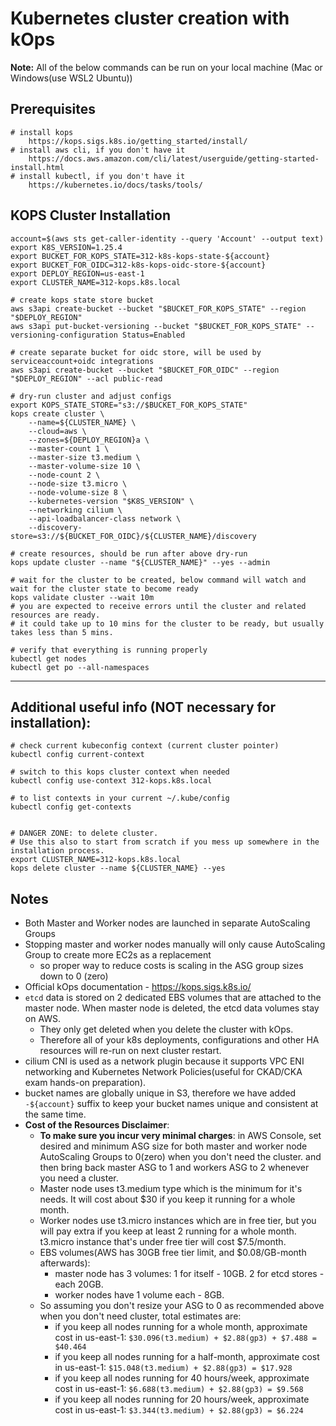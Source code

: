 # Kubernetes cluster creation with kOps
**Note:** All of the below commands can be run on your local machine (Mac or Windows(use WSL2 Ubuntu))

## Prerequisites
    # install kops
        https://kops.sigs.k8s.io/getting_started/install/
    # install aws cli, if you don't have it
        https://docs.aws.amazon.com/cli/latest/userguide/getting-started-install.html
    # install kubectl, if you don't have it
        https://kubernetes.io/docs/tasks/tools/

## KOPS Cluster Installation
    account=$(aws sts get-caller-identity --query 'Account' --output text)
    export K8S_VERSION=1.25.4
    export BUCKET_FOR_KOPS_STATE=312-k8s-kops-state-${account}
    export BUCKET_FOR_OIDC=312-k8s-kops-oidc-store-${account}
    export DEPLOY_REGION=us-east-1
    export CLUSTER_NAME=312-kops.k8s.local
    
    # create kops state store bucket
    aws s3api create-bucket --bucket "$BUCKET_FOR_KOPS_STATE" --region "$DEPLOY_REGION"
    aws s3api put-bucket-versioning --bucket "$BUCKET_FOR_KOPS_STATE" --versioning-configuration Status=Enabled

    # create separate bucket for oidc store, will be used by serviceaccount+oidc integrations
    aws s3api create-bucket --bucket "$BUCKET_FOR_OIDC" --region "$DEPLOY_REGION" --acl public-read

    # dry-run cluster and adjust configs
    export KOPS_STATE_STORE="s3://$BUCKET_FOR_KOPS_STATE"
    kops create cluster \
        --name=${CLUSTER_NAME} \
        --cloud=aws \
        --zones=${DEPLOY_REGION}a \
        --master-count 1 \
        --master-size t3.medium \
        --master-volume-size 10 \
        --node-count 2 \
        --node-size t3.micro \
        --node-volume-size 8 \
        --kubernetes-version "$K8S_VERSION" \
        --networking cilium \
        --api-loadbalancer-class network \
        --discovery-store=s3://${BUCKET_FOR_OIDC}/${CLUSTER_NAME}/discovery
    
    # create resources, should be run after above dry-run
    kops update cluster --name "${CLUSTER_NAME}" --yes --admin

    # wait for the cluster to be created, below command will watch and wait for the cluster state to become ready
    kops validate cluster --wait 10m
    # you are expected to receive errors until the cluster and related resources are ready.
    # it could take up to 10 mins for the cluster to be ready, but usually takes less than 5 mins.

    # verify that everything is running properly
    kubectl get nodes
    kubectl get po --all-namespaces

---
## Additional useful info (NOT necessary for installation):

    # check current kubeconfig context (current cluster pointer)
    kubectl config current-context

    # switch to this kops cluster context when needed
    kubectl config use-context 312-kops.k8s.local

    # to list contexts in your current ~/.kube/config
    kubectl config get-contexts


    # DANGER ZONE: to delete cluster.
    # Use this also to start from scratch if you mess up somewhere in the installation process.
    export CLUSTER_NAME=312-kops.k8s.local
    kops delete cluster --name ${CLUSTER_NAME} --yes

## Notes
- Both Master and Worker nodes are launched in separate AutoScaling Groups
- Stopping master and worker nodes manually will only cause AutoScaling Group to create more EC2s as a replacement
    - so proper way to reduce costs is scaling in the ASG group sizes down to 0 (zero)
- Official kOps documentation - https://kops.sigs.k8s.io/
- `etcd` data is stored on 2 dedicated EBS volumes that are attached to the master node. When master node is deleted, the etcd data volumes stay on AWS.
    - They only get deleted when you delete the cluster with kOps.
    - Therefore all of your k8s deployments, configurations and other HA resources will re-run on next cluster restart.
- cilium CNI is used as a network plugin because it supports VPC ENI networking and Kubernetes Network Policies(useful for CKAD/CKA exam hands-on preparation).
- bucket names are globally unique in S3, therefore we have added `-${account}` suffix to keep your bucket names unique and consistent at the same time.
- **Cost of the Resources Disclaimer**:
    - **To make sure you incur very minimal charges**:
        in AWS Console, set desired and minimum ASG size for both master and worker node AutoScaling Groups to 0(zero) when you don't need the cluster.
        and then bring back master ASG to 1 and workers ASG to 2 whenever you need a cluster.
    - Master node uses t3.medium type which is the minimum for it's needs. It will cost about $30 if you keep it running for a whole month.
    - Worker nodes use t3.micro instances which are in free tier, but you will pay extra if you keep at least 2 running for a whole month. t3.micro instance that's under free tier will cost $7.5/month.
    - EBS volumes(AWS has 30GB free tier limit, and $0.08/GB-month afterwards):
        - master node has 3 volumes: 1 for itself - 10GB. 2 for etcd stores - each 20GB.
        - worker nodes have 1 volume each - 8GB.
    - So assuming you don't resize your ASG to 0 as recommended above when you don't need cluster, total estimates are:
        - if you keep all nodes running for a whole month, approximate cost in us-east-1: `$30.096(t3.medium) + $2.88(gp3) + $7.488 = $40.464`
        - if you keep all nodes running for a half-month, approximate cost in us-east-1: `$15.048(t3.medium) + $2.88(gp3) = $17.928`
        - if you keep all nodes running for 40 hours/week, approximate cost in us-east-1: `$6.688(t3.medium) + $2.88(gp3) = $9.568`
        - if you keep all nodes running for 20 hours/week, approximate cost in us-east-1: `$3.344(t3.medium) + $2.88(gp3) = $6.224`
